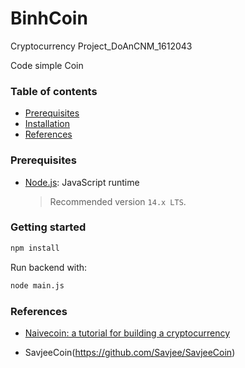 # BinhCoin
Cryptocurrency Project_DoAnCNM_1612043

Code simple Coin
### Table of contents

- [Prerequisites](#prerequisites)
- [Installation](#installation)
- [References](#references)

### Prerequisites

- [Node.js](https://nodejs.org/en/download): JavaScript runtime
  
  > Recommended version `14.x LTS`.

### Getting started

```sh
npm install
```
Run backend with:
```sh
node main.js
```

### References


- [Naivecoin: a tutorial for building a cryptocurrency](https://lhartikk.github.io)

- SavjeeCoin(https://github.com/Savjee/SavjeeCoin)
